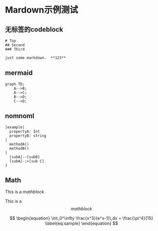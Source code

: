# Mardown示例测试

## 无标签的codeblock

```
# Top
## Second
### Third
```

```md
just some markdown.  **123**

```

## mermaid

```mermaid
graph TD;
    A-->B;
    A-->C;
    B-->D;
    C-->D;
```

## nomnoml

```nomnoml
[example|
  propertyA: Int
  propertyB: string
|
  methodA()
  methodB()
|
  [subA]--[subB]
  [subA]-:>[sub C]
]
```

## Math

This is a $math block$

This is a $$math block$$

$$
\begin{equation}
  \int_0^\infty \frac{x^3}{e^x-1}\,dx = \frac{\pi^4}{15}
  \label{eq:sample}
\end{equation}
$$
